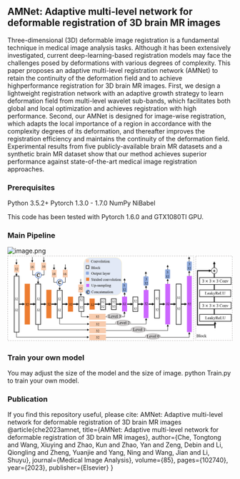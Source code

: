 ## **AMNet: Adaptive multi-level network for deformable registration of 3D brain MR images**

Three-dimensional (3D) deformable image registration is a fundamental technique in medical image analysis tasks. Although it has been extensively investigated, current deep-learning-based registration models may face the challenges posed by deformations with various degrees of complexity. This paper proposes an adaptive multi-level registration network (AMNet) to retain the continuity of the deformation field and to achieve highperformance registration for 3D brain MR images. First, we design a lightweight registration network with an adaptive growth strategy to learn deformation field from multi-level wavelet sub-bands, which facilitates both global and local optimization and achieves registration with high performance. Second, our AMNet is designed for image-wise registration, which adapts the local importance of a region in accordance with the complexity degrees of its deformation, and thereafter improves the registration efficiency and maintains the continuity of the deformation field. Experimental results from five publicly-available brain MR datasets and a synthetic brain MR dataset show that our method achieves superior performance against state-of-the-art medical image registration approaches.

### **Prerequisites**
Python 3.5.2+
Pytorch 1.3.0 - 1.7.0
NumPy
NiBabel

This code has been tested with Pytorch 1.6.0 and GTX1080TI GPU.


### **Main Pipeline**

![image.png](Figs/overxiew.png)
![image.png](Figs/network.png)

### **Train your own model**
You may adjust the size of the model and the size of image. 
python Train.py to train your own model. 

### Publication

If you find this repository useful, please cite:
AMNet: Adaptive multi-level network for deformable registration of 3D brain MR images
@article{che2023amnet,
  title={AMNet: Adaptive multi-level network for deformable registration of 3D brain MR images},
  author={Che, Tongtong and Wang, Xiuying and Zhao, Kun and Zhao, Yan and Zeng, Debin and Li, Qiongling and Zheng, Yuanjie and Yang, Ning and Wang, Jian and Li, Shuyu},
  journal={Medical Image Analysis},
  volume={85},
  pages={102740},
  year={2023},
  publisher={Elsevier}
}
